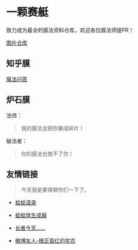 一颗赛艇
===

致力成为最全的膜法资料仓库，欢迎各位膜法师提PR！

[图片仓库](image.md)

知乎膜
---

[膜法问答](https://www.zhihu.com/collection/87992444)

炉石膜
---

法师：

> 我的膜法会把你撕成碎片！

破法者：

> 你的膜法也救不了你！

友情链接
---

> 今天我是要得罪你们一下了。

- [蛤蛤语录](http://wiki.esu.im/index.php?title=%E8%9B%A4%E8%9B%A4%E8%AF%AD%E5%BD%95&veaction=edit&section=3)

- [蛤蛤体生成器](https://github.com/dkwingsmt/haha)

- [长者今天……](https://github.com/hczhcz/the-elder-is-excited) 

- [微博友人-根正苗红的贫农](http://weibo.com/u/5449687795)
